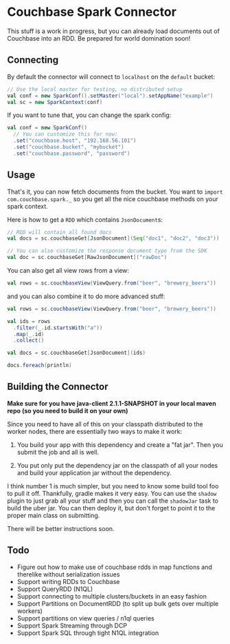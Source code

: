 # Couchbase Spark Connector

This stuff is a work in progress, but you can already load documents out of Couchbase into an RDD. Be prepared for
world domination soon!

## Connecting
By default the connector will connect to `localhost` on the `default` bucket:

```scala
// Use the local master for testing, no distributed setup
val conf = new SparkConf().setMaster("local").setAppName("example")
val sc = new SparkContext(conf)
```

If you want to tune that, you can change the spark config:

```scala
val conf = new SparkConf()
  // You can customize this for now:
  .set("couchbase.host", "192.168.56.101")
  .set("couchbase.bucket", "mybucket")
  .set("couchbase.password", "password")
```

## Usage
That's it, you can now fetch documents from the bucket. You want to `import com.couchbase.spark._` so you get all
the nice couchbase methods on your spark context.

Here is how to get a `RDD` which contains `JsonDocument`s:

```scala
// RDD will contain all found docs
val docs = sc.couchbaseGet[JsonDocument](Seq("doc1", "doc2", "doc3"))

// You can also customize the response document type from the SDK
val doc = sc.couchbaseGet[RawJsonDocument]("rawDoc")
```

You can also get all view rows from a view:

```scala
val rows = sc.couchbaseView(ViewQuery.from("beer", "brewery_beers"))
```

and you can also combine it to do more advanced stuff:

```scala
val rows = sc.couchbaseView(ViewQuery.from("beer", "brewery_beers"))

val ids = rows
  .filter(_.id.startsWith("a"))
  .map(_.id)
  .collect()

val docs = sc.couchbaseGet[JsonDocument](ids)

docs.foreach(println)
```

## Building the Connector

**Make sure for you have java-client 2.1.1-SNAPSHOT in your local maven repo (so you need to build it on your own)**

Since you need to have all of this on your classpath distributed to the worker nodes, there are essentially two
ways to make it work:

1) You build your app with this dependency and create a "fat jar". Then you submit the job and all is well.

2) You put only put the dependency jar on the classpath of all your nodes and build your application jar without
    the dependency.

I think number 1 is much simpler, but you need to know some build tool foo to pull it off. Thankfully, gradle makes
it very easy. You can use the `shadow` plugin to just grab all your stuff and then you can call the `shadowJar` task
to build the uber jar. You can then deploy it, but don't forget to point it to the proper main class on submitting.

There will be better instructions soon.

## Todo

- Figure out how to make use of couchbase rdds in map functions and therelike without serialization issues
- Support writing RDDs to Couchbase
- Support QueryRDD (N1QL)
- Support connecting to multiple clusters/buckets in an easy fashion
- Support Partitions on DocumentRDD (to split up bulk gets over multiple workers)
- Support partitions on view queries / n1ql queries
- Support Spark Streaming through DCP
- Support Spark SQL through tight N1QL integration